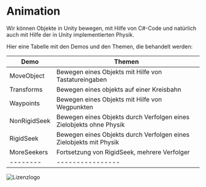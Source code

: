 # Animation
Wir können Objekte in Unity bewegen, mit Hilfe von C#-Code und natürlich auch mit Hilfe der 
in Unity implementierten Physik.

Hier eine Tabelle mit den Demos und den Themen, die behandelt werden:

| Demo | Themen |
| ---- | --------------- |
| MoveObject | Bewegen eines Objekts mit Hilfe von Tastatureingaben |
| Transforms | Bewegen eines objekts auf einer Kreisbahn |
| Waypoints | Bewegen eines Objekts mit Hilfe von Wegpunkten |
| NonRigidSeek | Bewegen eines Objekts durch Verfolgen eines Zielobjekts ohne Physik |
| RigidSeek | Bewegen eines Objekts durch Verfolgen eines Zielobjekts mit Physik |
| MoreSeekers | Fortsetzung von RigidSeek, mehrere Verfolger |
| -------- | ---------------- | ------------------ |


![Lizenzlogo](https://licensebuttons.net/l/by-nc-sa/3.0/de/88x31.png)

